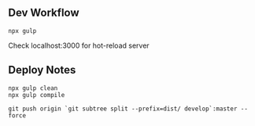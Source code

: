 ## Dev Workflow
```
npx gulp
```
Check localhost:3000 for hot-reload server

## Deploy Notes
```
npx gulp clean
npx gulp compile
```

```
git push origin `git subtree split --prefix=dist/ develop`:master --force
```
